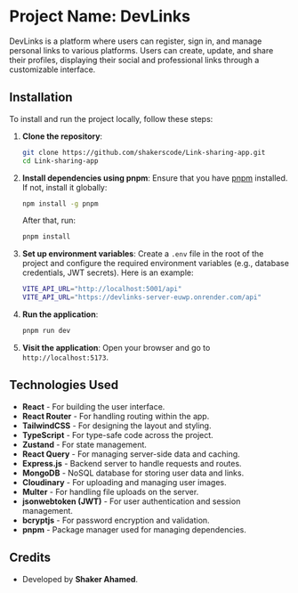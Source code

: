 # Project Name: DevLinks

DevLinks is a platform where users can register, sign in, and manage personal links to various platforms. Users can create, update, and share their profiles, displaying their social and professional links through a customizable interface.

## Installation

To install and run the project locally, follow these steps:

1. **Clone the repository**:

   ```bash
   git clone https://github.com/shakerscode/Link-sharing-app.git
   cd Link-sharing-app
   ```

2. **Install dependencies using pnpm**:
   Ensure that you have [pnpm](https://pnpm.io/installation) installed. If not, install it globally:

   ```bash
   npm install -g pnpm
   ```

   After that, run:

   ```bash
   pnpm install
   ```

3. **Set up environment variables**:
   Create a `.env` file in the root of the project and configure the required environment variables (e.g., database credentials, JWT secrets). Here is an example:

   ```bash
   VITE_API_URL="http://localhost:5001/api"
   VITE_API_URL="https://devlinks-server-euwp.onrender.com/api"
   ```

4. **Run the application**:

   ```bash
   pnpm run dev
   ```

5. **Visit the application**:
   Open your browser and go to `http://localhost:5173`.

## Technologies Used

- **React** - For building the user interface.
- **React Router** - For handling routing within the app.
- **TailwindCSS** - For designing the layout and styling.
- **TypeScript** - For type-safe code across the project.
- **Zustand** - For state management.
- **React Query** - For managing server-side data and caching.
- **Express.js** - Backend server to handle requests and routes.
- **MongoDB** - NoSQL database for storing user data and links.
- **Cloudinary** - For uploading and managing user images.
- **Multer** - For handling file uploads on the server.
- **jsonwebtoken (JWT)** - For user authentication and session management.
- **bcryptjs** - For password encryption and validation.
- **pnpm** - Package manager used for managing dependencies.

## Credits

- Developed by **Shaker Ahamed**.
